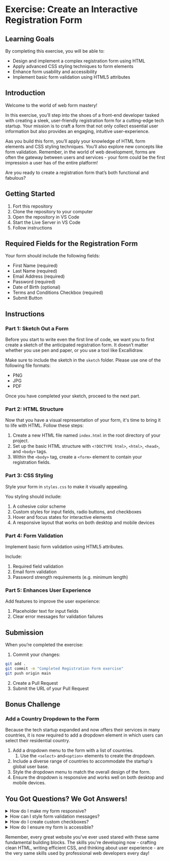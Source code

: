 # Exercise: Create an Interactive Registration Form

## Learning Goals

By completing this exercise, you will be able to:

- Design and implement a complex registration form using HTML
- Apply advanced CSS styling techniques to form elements
- Enhance form usability and accessibility
- Implement basic form validation using HTML5 attributes

## Introduction

Welcome to the world of web form mastery!

In this exercise, you’ll step into the shoes of a front-end developer tasked with creating a sleek, user-friendly registration form for a cutting-edge tech startup. Your mission is to craft a form that not only collect essential user information but also provides an engaging, intuitive user-experience.

Aas you build this form, you’ll apply your knowledge of HTML form elements and CSS styling techniques. You’ll also explore new concepts like form validation. Remember, in the world of web development, forms are often the gateway between users and services - your form could be the first impression a user has of the entire platform!

Are you ready to create a registration form that’s both functional and fabulous? 

## Getting Started

1. Fort this repository
2. Clone the repository to your computer
3. Open the repository in VS Code
4. Start the Live Server in VS Code
5. Follow instructions

## Required Fields for the Registration Form

Your form should include the following fields:

- First Name (required)
- Last Name (required)
- Email Address (required)
- Password (required)
- Date of Birth (optional)
- Terms and Conditions Checkbox (required)
- Submit Button

## Instructions

### Part 1: Sketch Out a Form

Before you start to write even the first line of code, we want you to first create a sketch of the anticipated registration form. It doesn’t matter whether you use pen and paper, or you use a tool like Excallidraw.

Make sure to include the sketch in the `sketch` folder. Please use one of the following file formats:

- PNG
- JPG
- PDF

Once you have completed your sketch, proceed to the next part.

### Part 2: HTML Structure

Now that you have a visual representation of your form, it's time to bring it to life with HTML. Follow these steps:

1. Create a new HTML file named `index.html` in the root directory of your project.
2. Set up the basic HTML structure with `<!DOCTYPE html>`, `<html>`, `<head>`, and `<body>` tags.
3. Within the `<body>` tag, create a `<form>` element to contain your registration fields.

### Part 3: CSS Styling

Style your form in `styles.css` to make it visually appealing. 

You styling should include:

1. A cohesive color scheme
2. Custom styles for input fields, radio buttons, and checkboxes
3. Hover and focus states for interactive elements
4. A responsive layout that works on both desktop and mobile devices

### Part 4: Form Validation

Implement basic form validation using HTML5 attributes.

Include:

1. Required field validation
2. Email form validation
3. Password strength requirements (e.g. minimum length)

### Part 5: Enhances User Experience

Add features to improve the user experience:

1. Placeholder text for input fields
2. Clear error messages for validation failures

## Submission

When you’re completed the exercise:

1. Commit your changes:

```bash
git add .
git commit -m "Completed Registration Form exercise"
git push origin main
```

2. Create a Pull Request
3. Submit the URL of your Pull Request

## Bonus Challenge

### Add a Country Dropdown to the Form

Because the tech startup expanded and now offers their services in many countries, it is now required to add a dropdown element in which users can select their residential country.

1. Add a dropdown menu to the form with a list of countries.
    1. Use the `<select>` and`<option>` elements to create the dropdown.
2. Include a diverse range of countries to accommodate the startup's global user base.
3. Style the dropdown menu to match the overall design of the form.
4. Ensure the dropdown is responsive and works well on both desktop and mobile devices.

## You Got Questions? We Got Answers!

<details>
<summary>How do I make my form responsive?</summary>

Here are a couple of ways you could use to make your form responsive:
    
1. Use relative units (%, em, rem) instead of fixed units (px) for sizes.
2. Implement flexbox for form elements.
3. Use CSS media queries to adjust layout for different screen sizes.
4. Consider the mobile-first approach: design for mobile, then add complexity for larger screens.

Example:

```css
    @media screen and (min-width: 768px) {
        form {
            max-width: 600px;
            margin: 0 auto;
        }
    } 
```
</details>

<details>
<summary>How can I style form validation messages?</summary>

You can style for m validation messages using CSS Pseudo-classes `:valid` and `:invalid`, along with the `:required` pseudo-class for required fields.
    
Example:

```css
    input:invalid {
        border-color: red;
    } 

    input:valid {
        border-color: green;
    }

    input:required {
        border-left: 2px solid blue;
    }
```
</details>

<details>
<summary>How do I create custom checkboxes?</summary>

To create custom radio buttons or checkboxes:
    
1. Hide the default input with `opacity: 0;`
2. Create a custom appearance using the label
3. Use the `:checked` pseudo-class to style the selected state

Example:

```css
    .custom-radio input[type="checkbox"] {
        opacity: 0;
        position: absolute;
    }
        
    .custom-radio label {
        position: relative;
        padding-left: 30px;
    }

    .custom-radio label::before {
        content: '';
        position: absolute;
        left: 0;
        top: 0;
        width: 20px;
        height: 20px;
        border: 2px solid #333;
        border-radius: 50%;
    }

    .custom-radio input[type="checkbox"]:checked + label::before {
        content: '';
        position: absolute;
        left: 5px;
        top: 5px;
        width: 10px;
        height: 10px;
        background: #333;
        border-radius: 2px;
    }
```
</details>

<details>
<summary>How do I ensure my form is accessible?</summary>
To improve form accessibility:
    
1. Use semantic HTML elements (e.g. `<label>`, `<fieldset>`, `<legend>`)
2. Ensure all form controls have associated labels
3. Use the `for` attribute on labels, matching the id of the form control
4. Provide clear, descriptive error messages
5. Ensure sufficient color contrast
6. Make your form keyboard-navigable

Example:

```html
    <div class="form-group">
        <label for="email">Email Address:</label>
        <input type="email" id="email" name="email" required">
    </div>
```
</details>

Remember, every great website you've ever used stared with these same fundamental building blocks. The skills you're developing now - crafting clean HTML, writing efficient CSS, and thinking about user experience - are the very same skills used by professional web developers every day!